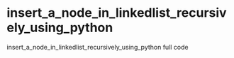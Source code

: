 # insert_a_node_in_linkedlist_recursively_using_python
insert_a_node_in_linkedlist_recursively_using_python full code
